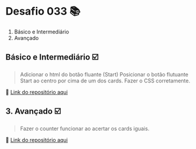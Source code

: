 # Desafio 033 :books:

1. Básico e Intermediário
2. Avançado

##  Básico e  Intermediário :ballot_box_with_check:

> Adicionar o html do botão fluante (Start)
> Posicionar o botão flutuante Start ao centro por cima de um dos cards. Fazer o CSS corretamente. 


:memo: [Link do repositório aqui](https://github.com/StefanyVasc/memory-game/commit/a5880faf956c8aad910dbead11d070f589f6dc74)


## 3. Avançado :ballot_box_with_check:

> Fazer o counter funcionar ao acertar os cards iguais. 

:memo: [Link do repositório aqui](https://github.com/StefanyVasc/memory-game/commit/f33582b47219ebbe0e384fd606f470fd633e8f5b)
